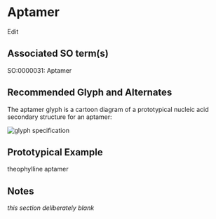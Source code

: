 # Aptamer

Edit

## Associated SO term(s)
SO:0000031: Aptamer

## Recommended Glyph and Alternates
The aptamer glyph is a cartoon diagram of a prototypical nucleic acid secondary structure for an aptamer:

![glyph specification](aptamer-specification.png)

## Prototypical Example

theophylline aptamer

## Notes
*this section deliberately blank*
